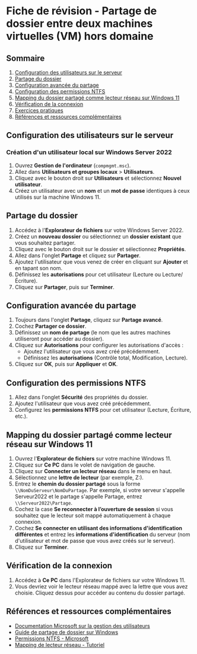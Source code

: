 # Fiche de révision - Partage de dossier entre deux machines virtuelles (VM) hors domaine

## Sommaire
1. [Configuration des utilisateurs sur le serveur](#configuration-des-utilisateurs-sur-le-serveur)
2. [Partage du dossier](#partage-du-dossier)
3. [Configuration avancée du partage](#configuration-avancée-du-partage)
4. [Configuration des permissions NTFS](#configuration-des-permissions-ntfs)
5. [Mapping du dossier partagé comme lecteur réseau sur Windows 11](#mapping-du-dossier-partagé-comme-lecteur-réseau-sur-windows-11)
6. [Vérification de la connexion](#vérification-de-la-connexion)
7. [Exercices pratiques](#exercices-pratiques)
8. [Références et ressources complémentaires](#références-et-ressources-complémentaires)

## Configuration des utilisateurs sur le serveur

### Création d'un utilisateur local sur Windows Server 2022
1. Ouvrez **Gestion de l'ordinateur** (`compmgmt.msc`).
2. Allez dans **Utilisateurs et groupes locaux** > **Utilisateurs**.
3. Cliquez avec le bouton droit sur **Utilisateurs** et sélectionnez **Nouvel utilisateur**.
4. Créez un utilisateur avec un **nom** et un **mot de passe** identiques à ceux utilisés sur la machine Windows 11.

## Partage du dossier

1. Accédez à l'**Explorateur de fichiers** sur votre Windows Server 2022.
2. Créez un **nouveau dossier** ou sélectionnez un **dossier existant** que vous souhaitez partager.
3. Cliquez avec le bouton droit sur le dossier et sélectionnez **Propriétés**.
4. Allez dans l'onglet **Partage** et cliquez sur **Partager**.
5. Ajoutez l'utilisateur que vous venez de créer en cliquant sur **Ajouter** et en tapant son nom.
6. Définissez les **autorisations** pour cet utilisateur (Lecture ou Lecture/Écriture).
7. Cliquez sur **Partager**, puis sur **Terminer**.

## Configuration avancée du partage

1. Toujours dans l'onglet **Partage**, cliquez sur **Partage avancé**.
2. Cochez **Partager ce dossier**.
3. Définissez un **nom de partage** (le nom que les autres machines utiliseront pour accéder au dossier).
4. Cliquez sur **Autorisations** pour configurer les autorisations d'accès :
   - Ajoutez l'utilisateur que vous avez créé précédemment.
   - Définissez les **autorisations** (Contrôle total, Modification, Lecture).
5. Cliquez sur **OK**, puis sur **Appliquer** et **OK**.

## Configuration des permissions NTFS

1. Allez dans l'onglet **Sécurité** des propriétés du dossier.
2. Ajoutez l'utilisateur que vous avez créé précédemment.
3. Configurez les **permissions NTFS** pour cet utilisateur (Lecture, Écriture, etc.).

## Mapping du dossier partagé comme lecteur réseau sur Windows 11
1. Ouvrez l'**Explorateur de fichiers** sur votre machine Windows 11.
2. Cliquez sur **Ce PC** dans le volet de navigation de gauche.
3. Cliquez sur **Connecter un lecteur réseau** dans le menu en haut.
4. Sélectionnez une **lettre de lecteur** (par exemple, Z:).
5. Entrez le **chemin du dossier partagé** sous la forme `\\NomDuServeur\NomDuPartage`. Par exemple, si votre serveur s'appelle Serveur2022 et le partage s'appelle Partage, entrez `\\Serveur2022\Partage`.
6. Cochez la case **Se reconnecter à l’ouverture de session** si vous souhaitez que le lecteur soit mappé automatiquement à chaque connexion.
7. Cochez **Se connecter en utilisant des informations d'identification différentes** et entrez les **informations d'identification** du serveur (nom d'utilisateur et mot de passe que vous avez créés sur le serveur).
8. Cliquez sur **Terminer**.

## Vérification de la connexion
1. Accédez à **Ce PC** dans l'Explorateur de fichiers sur votre Windows 11.
2. Vous devriez voir le lecteur réseau mappé avec la lettre que vous avez choisie. Cliquez dessus pour accéder au contenu du dossier partagé.

## Références et ressources complémentaires
- [Documentation Microsoft sur la gestion des utilisateurs](https://docs.microsoft.com/fr-fr/windows-server/identity/local-users-and-groups)
- [Guide de partage de dossier sur Windows](https://support.microsoft.com/fr-fr/windows/partager-des-fichiers-et-des-dossiers-dans-l-explorateur-de-fichiers-1fe099e9-4000-448e-8d65-bb8c7b8856de)
- [Permissions NTFS - Microsoft](https://docs.microsoft.com/fr-fr/windows/security/identity-protection/access-control/ntfs-permissions)
- [Mapping de lecteur réseau - Tutoriel](https://www.windowscentral.com/how-map-network-drive-windows-10)
